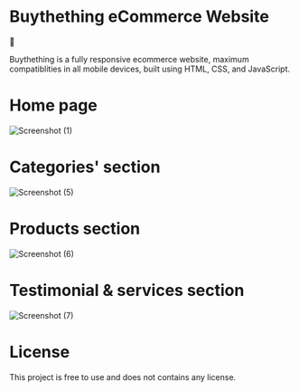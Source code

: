 # Buythething eCommerce Website
📧

Buythething is a fully responsive ecommerce website, maximum compatiblities in all mobile devices, built using HTML, CSS, and JavaScript.


# Home page

![Screenshot (1)](https://user-images.githubusercontent.com/79146129/164019282-3c67c74b-ec38-464e-b473-5b28f552b7fa.png)


# Categories' section

![Screenshot (5)](https://user-images.githubusercontent.com/79146129/164019367-678f6f7a-48bd-4faa-8161-10da3fbc4a20.png)


# Products section

![Screenshot (6)](https://user-images.githubusercontent.com/79146129/164019684-40b11c96-5eb4-44dd-bb25-02931405629d.png)


# Testimonial & services section

![Screenshot (7)](https://user-images.githubusercontent.com/79146129/164019794-2fc1af4c-2491-4096-b503-a59a8d83c55e.png)

# License
 
 This project is free to use and does not contains any license.

















